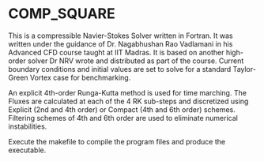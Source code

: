 # COMP_SQUARE

This is a compressible Navier-Stokes Solver written in Fortran. It was written under the guidance of Dr. Nagabhushan Rao Vadlamani in his Advanced CFD course taught at IIT Madras. It is based on another high-order solver Dr NRV wrote and distributed as part of the course. Current boundary conditions and initial values are set to solve for a standard Taylor-Green Vortex case for benchmarking.

An explicit 4th-order Runga-Kutta method is used for time marching. The Fluxes are calculated at each of the 4 RK sub-steps and discretized using Explicit (2nd and 4th order) or Compact (4th and 6th order) schemes. Filtering schemes of 4th and 6th order are used to eliminate numerical instabilities.

Execute the makefile to compile the program files and produce the executable.


